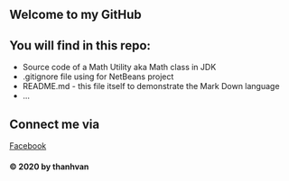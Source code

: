 
## Welcome to my GitHub
## You will find in this repo:
* Source code of a Math Utility aka Math class in JDK
* .gitignore file using for NetBeans project
* README.md - this file itself to demonstrate the Mark
Down language
* ...

## Connect me via
[Facebook](https://facebook.com/thanhvan)

#### © 2020 by thanhvan
